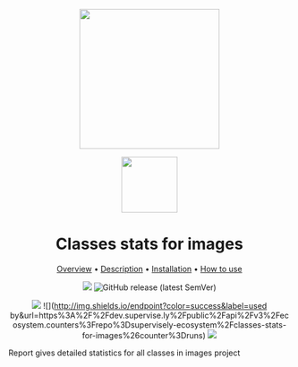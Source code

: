 <div align="center" markdown> 

<img src="https://i.imgur.com/UdBujFN.png" width="250" /> <br>

<img src="https://i.imgur.com/vhrUP20.png" width="100"/> 

# Classes stats for images  

<p align="center">

  <a href="#overview">Overview</a> •
  <a href="#description">Description</a> •
  <a href="#installation">Installation</a> •
  <a href="#how-to-use">How to use</a>
</p>

[![](https://img.shields.io/badge/slack-chat-green.svg?logo=slack)](https://supervise.ly/slack) 
![GitHub release (latest SemVer)](https://img.shields.io/github/v/release/supervisely-ecosystem/classes-stats-for-images)

![](http://img.shields.io/endpoint?color=success&label=views&url=https%3A%2F%2Fdev.supervise.ly%2Fpublic%2Fapi%2Fv3%2Fecosystem.counters%3Frepo%3Dsupervisely-ecosystem%2Fclasses-stats-for-images%26counter%3Dviews)
![](http://img.shields.io/endpoint?color=success&label=used by&url=https%3A%2F%2Fdev.supervise.ly%2Fpublic%2Fapi%2Fv3%2Fecosystem.counters%3Frepo%3Dsupervisely-ecosystem%2Fclasses-stats-for-images%26counter%3Druns)
![](http://img.shields.io/endpoint?color=success&label=runs&url=https%3A%2F%2Fdev.supervise.ly%2Fpublic%2Fapi%2Fv3%2Fecosystem.counters%3Frepo%3Dsupervisely-ecosystem%2Fclasses-stats-for-images%26counter%3Ddownloads)




</div>

Report gives detailed statistics for all classes in images project
